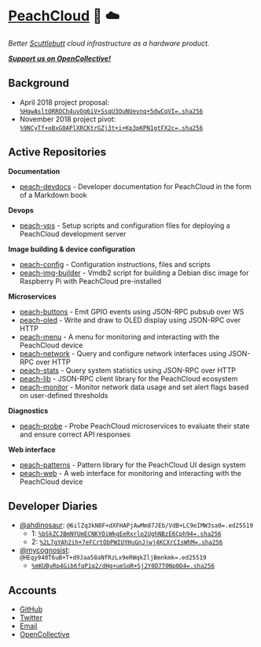 # [PeachCloud](http://peachcloud.org) :peach: :cloud:

_Better [Scuttlebutt](https://scuttlebutt.nz) cloud infrastructure as a hardware product._

[**_Support us on OpenCollective!_**](https://opencollective.com/peachcloud)

## Background

- April 2018 project proposal: [`%HqwAsltORROCh4uyOq6iV+SsqU3OuNUevnq+5dwCqVI=.sha256`](https://viewer.scuttlebot.io/%25HqwAsltORROCh4uyOq6iV%2BSsqU3OuNUevnq%2B5dwCqVI%3D.sha256)
- November 2018 project pivot: [`%9NCyTf+oBxG0APlXRCKtrGZj3t+i+Kp3pKPN1gtFX2c=.sha256`](https://viewer.scuttlebot.io/%259NCyTf%2BoBxG0APlXRCKtrGZj3t%2Bi%2BKp3pKPN1gtFX2c%3D.sha256)

## Active Repositories

**Documentation**

 - [peach-devdocs](https://github.com/peachcloud/peach-devdocs) - Developer documentation for PeachCloud in the form of a Markdown book

**Devops**

 - [peach-vps](https://github.com/peachcloud/peach-vps) - Setup scripts and configuration files for deploying a PeachCloud development server
 
**Image building & device configuration**

 - [peach-config](https://github.com/peachcloud/peach-config) - Configuration instructions, files and scripts
 - [peach-img-builder](https://github.com/peachcloud/peach-img-builder) - Vmdb2 script for building a Debian disc image for Raspberry Pi with PeachCloud pre-installed

**Microservices**

 - [peach-buttons](https://github.com/peachcloud/peach-buttons) - Emit GPIO events using JSON-RPC pubsub over WS
 - [peach-oled](https://github.com/peachcloud/peach-oled) - Write and draw to OLED display using JSON-RPC over HTTP
 - [peach-menu](https://github.com/peachcloud/peach-menu) - A menu for monitoring and interacting with the PeachCloud device
 - [peach-network](https://github.com/peachcloud/peach-network) - Query and configure network interfaces using JSON-RPC over HTTP
 - [peach-stats](https://github.com/peachcloud/peach-stats) - Query system statistics using JSON-RPC over HTTP
 - [peach-lib](https://github.com/peachcloud/peach-lib) - JSON-RPC client library for the PeachCloud ecosystem
 - [peach-monitor](https://github.com/peachcloud/peach-monitor) - Monitor network data usage and set alert flags based on user-defined thresholds

**Diagnostics**

 - [peach-probe](https://github.com/peachcloud/peach-probe) - Probe PeachCloud microservices to evaluate their state and ensure correct API responses

**Web interface**

 - [peach-patterns](https://github.com/peachcloud/peach-patterns) - Pattern library for the PeachCloud UI design system
 - [peach-web](https://github.com/peachcloud/peach-web) - A web interface for monitoring and interacting with the PeachCloud device

## Developer Diaries

- [@ahdinosaur](https://github.com/ahdinosaur): `@6ilZq3kN0F+dXFHAPjAwMm87JEb/VdB+LC9eIMW3sa0=.ed25519`
  - 1: [`%bSkZCJBmNYUmECNKYOiWkgEeRxrlo2UghNBzE6Cph94=.sha256`](https://viewer.scuttlebot.io/%25bSkZCJBmNYUmECNKYOiWkgEeRxrlo2UghNBzE6Cph94%3D.sha256)
  - 2: [`%2L7gYAh2ih+7eFCrtObPWIUYHuGnJjwj4KCXrCIsWhM=.sha256`](https://viewer.scuttlebot.io/%252L7gYAh2ih%2B7eFCrtObPWIUYHuGnJjwj4KCXrCIsWhM%3D.sha256)
 - [@mycognosist](https://github.com/mycognosist): `@HEqy940T6uB+T+d9Jaa58aNfRzLx9eRWqkZljBmnkmk=.ed25519`
   - [`%mKUByRp4Gib6fqP1q2/dHg+ueSoR+Sj2Y0D7T0Np0D4=.sha256`](https://viewer.scuttlebot.io/%25mKUByRp4Gib6fqP1q2%2FdHg%2BueSoR%2BSj2Y0D7T0Np0D4%3D.sha256)

## Accounts

- [GitHub](https://github.com/peachcloud)
- [Twitter](https://twitter.com/peachcloudorg)
- [Email](mailto:peachcloudorg@gmail.com)
- [OpenCollective](https://opencollective.com/peachcloud)